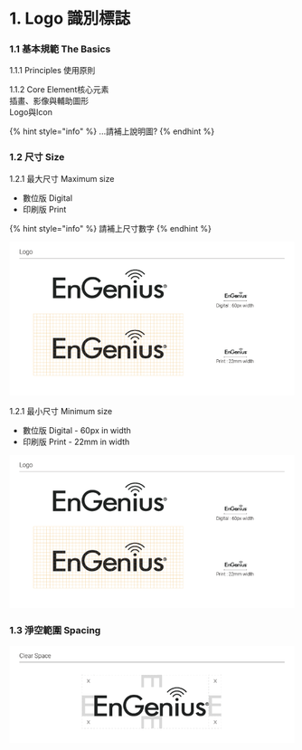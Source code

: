 # 1. Logo 識別標誌

### 1.1 基本規範 The Basics

1.1.1 Principles 使用原則

1.1.2 Core Element核心元素  
插畫、影像與輔助圖形  
Logo與Icon

{% hint style="info" %}
 ...請補上說明圖?
{% endhint %}

### **1.2 尺寸 Size**

1.2.1  最大尺寸 Maximum size 

* 數位版 Digital 
* 印刷版 Print 

{% hint style="info" %}
請補上尺寸數字
{% endhint %}

![](../.gitbook/assets/image%20%2842%29.png)

1.2.1  最小尺寸 Minimum size 

* 數位版 Digital - 60px in width
* 印刷版 Print - 22mm in width

![](../.gitbook/assets/engenius-01%20%285%29.png)

### 1.3 淨空範圍 Spacing 

![](../.gitbook/assets/engenius-02.png)


